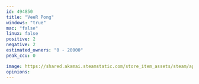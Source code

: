 ```yaml
---
id: 494850
title: "VeeR Pong"
windows: "true"
mac: "false"
linux: false
positive: 2
negative: 2
estimated_owners: "0 - 20000"
peak_ccu: 0

image: https://shared.akamai.steamstatic.com/store_item_assets/steam/apps/494850/header.jpg?t=1496096640
opinions:
---
```

